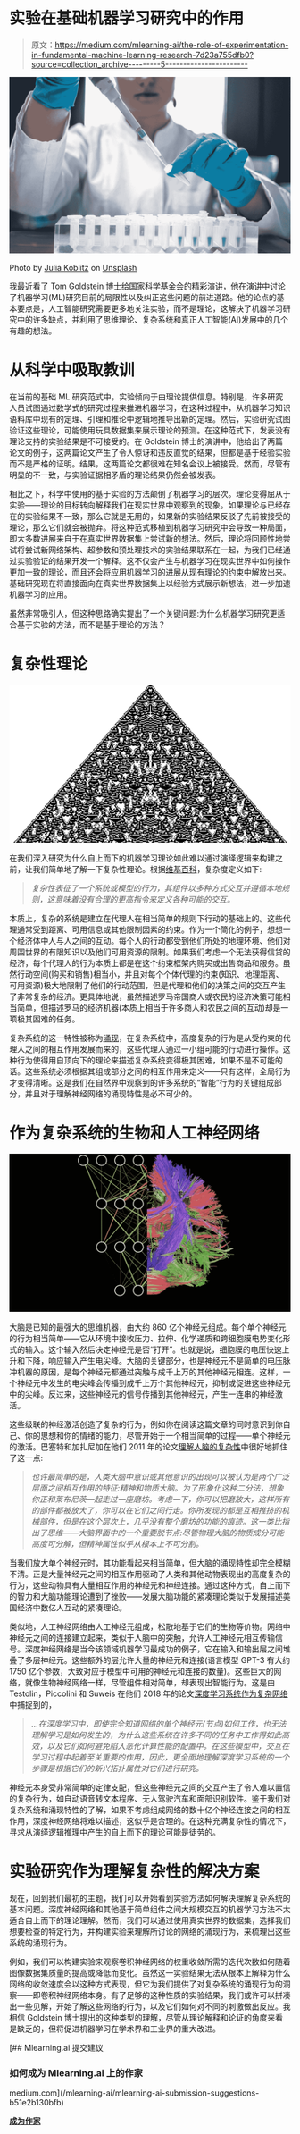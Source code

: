 # 实验在基础机器学习研究中的作用

> 原文：<https://medium.com/mlearning-ai/the-role-of-experimentation-in-fundamental-machine-learning-research-7d23a755dfb0?source=collection_archive---------5----------------------->

![](img/b9c06f4c8c23a449a7aa5b215441e858.png)

Photo by [Julia Koblitz](https://unsplash.com/@jkoblitz?utm_source=medium&utm_medium=referral) on [Unsplash](https://unsplash.com?utm_source=medium&utm_medium=referral)

我最近看了 Tom Goldstein 博士给国家科学基金会的精彩演讲，他在演讲中讨论了机器学习(ML)研究目前的局限性以及纠正这些问题的前进道路。他的论点的基本要点是，人工智能研究需要更多地关注实验，而不是理论，这解决了机器学习研究中的许多缺点，并利用了思维理论、复杂系统和真正人工智能(AI)发展中的几个有趣的想法。

# 从科学中吸取教训

在当前的基础 ML 研究范式中，实验倾向于由理论提供信息。特别是，许多研究人员试图通过数学式的研究过程来推进机器学习，在这种过程中，从机器学习知识语料库中现有的定理、引理和推论中逻辑地推导出新的定理。然后，实验研究试图验证这些理论，可能使用玩具数据集来展示理论的预测。在这种范式下，发表没有理论支持的实验结果是不可接受的。在 Goldstein 博士的演讲中，他给出了两篇论文的例子，这两篇论文产生了令人惊讶和违反直觉的结果，但都是基于经验实验而不是严格的证明。结果，这两篇论文都很难在知名会议上被接受。然而，尽管有明显的不一致，与实验证据相矛盾的理论结果仍然会被发表。

相比之下，科学中使用的基于实验的方法颠倒了机器学习的层次。理论变得屈从于实验——理论的目标转向解释我们在现实世界中观察到的现象。如果理论与已经存在的实验结果不一致，那么它就是无用的，如果新的实验结果反驳了先前被接受的理论，那么它们就会被抛弃。将这种范式移植到机器学习研究中会导致一种局面，即大多数进展来自于在真实世界数据集上尝试新的想法。然后，理论将回顾性地尝试将尝试新网络架构、超参数和预处理技术的实验结果联系在一起，为我们已经通过实验验证的结果开发一个解释。这不仅会产生与机器学习在现实世界中如何操作更加一致的理论，而且还会将应用机器学习的进展从现有理论的约束中解放出来。基础研究现在将直接面向在真实世界数据集上以经验方式展示新想法，进一步加速机器学习的应用。

虽然非常吸引人，但这种思路确实提出了一个关键问题:为什么机器学习研究更适合基于实验的方法，而不是基于理论的方法？

# 复杂性理论

![](img/3f0045811b23e96c990aa5e0bfd18b12.png)

在我们深入研究为什么自上而下的机器学习理论如此难以通过演绎逻辑来构建之前，让我们简单地了解一下复杂性理论。根据[维基百科](https://en.wikipedia.org/wiki/Complexity)，复杂度定义如下:

> *复杂性表征了一个系统或模型的行为，其组件以多种方式交互并遵循本地规则，这意味着没有合理的更高指令来定义各种可能的交互。*

本质上，复杂的系统是建立在代理人在相当简单的规则下行动的基础上的。这些代理通常受到距离、可用信息或其他限制因素的约束。作为一个简化的例子，想想一个经济体中人与人之间的互动。每个人的行动都受到他们所处的地理环境、他们对周围世界的有限知识以及他们可用资源的限制。如果我们考虑一个无法获得信贷的经济，每个代理人的行为本质上都是在这个约束框架内购买或出售商品和服务。虽然行动空间(购买和销售)相当小，并且对每个个体代理的约束(知识、地理距离、可用资源)极大地限制了他们的行动范围，但是代理和他们的决策之间的交互产生了非常复杂的经济。更具体地说，虽然描述罗马帝国商人或农民的经济决策可能相当简单，但描述罗马的经济机器(本质上相当于许多商人和农民之间的互动)却是一项极其困难的任务。

复杂系统的这一特性被称为[涌现](https://en.wikipedia.org/wiki/Emergence)，在复杂系统中，高度复杂的行为是从受约束的代理人之间的相互作用发展而来的，这些代理人通过一小组可能的行动进行操作。这种行为使得用自顶向下的理论来描述复杂系统变得极其困难，如果不是不可能的话。这些系统必须根据其组成部分之间的相互作用来定义——只有这样，全局行为才变得清晰。这是我们在自然界中观察到的许多系统的“智能”行为的关键组成部分，并且对于理解神经网络的涌现特性是必不可少的。

# 作为复杂系统的生物和人工神经网络

![](img/2b47a7ca7f05b1a4b5f6bb7b03afdcb8.png)

大脑是已知的最强大的思维机器，由大约 860 亿个神经元组成。每个单个神经元的行为相当简单——它从环境中接收压力、拉伸、化学递质和跨细胞膜电势变化形式的输入。这个输入然后决定神经元是否“打开”。也就是说，细胞膜的电压快速上升和下降，响应输入产生电尖峰。大脑的关键部分，也是神经元不是简单的电压脉冲机器的原因，是每个神经元都通过突触与成千上万的其他神经元相连。这样，一个神经元中发生的电尖峰会传播到成千上万个其他神经元，抑制或促进这些神经元中的尖峰。反过来，这些神经元的信号传播到其他神经元，产生一连串的神经激活。

这些级联的神经激活创造了复杂的行为，例如你在阅读这篇文章的同时意识到你自己、你的思想和你的情绪的能力，尽管开始于一个相当简单的过程——单个神经元的激活。巴塞特和加扎尼加在他们 2011 年的论文[理解人脑的复杂性](https://www.ncbi.nlm.nih.gov/pmc/articles/PMC3170818/#:~:text=Complexity%20and%20multiscale%20organization&text=The%20brain%20is%20a%20complex,and%20biological%20basis%20of%20cognition.)中很好地抓住了这一点:

> *也许最简单的是，人类大脑中意识或其他意识的出现可以被认为是两个广泛层面之间相互作用的特征:精神和物质大脑。为了形象化这种二分法，想象你正和莱布尼茨一起走过一座磨坊。考虑一下，你可以把磨放大，这样所有的部件都被放大了，你可以在它们之间行走。你所发现的都是互相推挤的机械部件，但是在这个层次上，几乎没有整个磨坊的功能的痕迹。这一类比指出了思维——大脑界面中的一个重要脱节点:尽管物理大脑的物质成分可能高度可分解，但精神属性似乎从根本上不可分割。*

当我们放大单个神经元时，其功能看起来相当简单，但大脑的涌现特性却完全模糊不清。正是大量神经元之间的相互作用驱动了人类和其他动物表现出的高度复杂的行为，这些动物具有大量相互作用的神经元和神经连接。通过这种方式，自上而下的智力和大脑功能理论遭到了挫败——发展大脑功能的紧凑理论类似于发展描述美国经济中数亿人互动的紧凑理论。

类似地，人工神经网络由人工神经元组成，松散地基于它们的生物等价物。网络中神经元之间的连接建立起来，类似于人脑中的突触，允许人工神经元相互传输信号。深度神经网络是当今该领域机器学习最成功的例子，它在输入和输出层之间堆叠了多层神经元。这些额外的层允许大量的神经元和连接(语言模型 GPT-3 有大约 1750 亿个参数，大致对应于模型中可用的神经元和连接的数量)。这些巨大的网络，就像生物神经网络一样，尽管组件相对简单，却表现出智能行为。这是由 Testolin，Piccolini 和 Suweis 在他们 2018 年的论文[深度学习系统作为复杂网络](https://arxiv.org/abs/1809.10941)中捕捉到的，

> *…在深度学习中，即使完全知道网络的单个神经元(节点)如何工作，也无法理解学习是如何发生的，为什么这些系统在许多不同的任务中工作得如此高效，以及它们如何避免陷入恶化计算性能的配置中。在这些模型中，交互在学习过程中起着至关重要的作用，因此，更全面地理解深度学习系统的一个步骤是根据它们的新兴拓扑属性对它们进行研究。*

神经元本身受非常简单的定律支配，但这些神经元之间的交互产生了令人难以置信的复杂行为，如自动语音转文本程序、无人驾驶汽车和面部识别软件。鉴于我们对复杂系统和涌现特性的了解，如果不考虑组成网络的数十亿个神经连接之间的相互作用，深度神经网络将难以描述，这似乎是合理的。在这种充满复杂性的情况下，寻求从演绎逻辑推理中产生的自上而下的理论可能是徒劳的。

# 实验研究作为理解复杂性的解决方案

现在，回到我们最初的主题，我们可以开始看到实验方法如何解决理解复杂系统的基本问题。深度神经网络和其他基于简单组件之间大规模交互的机器学习方法不太适合自上而下的理论理解。然而，我们可以通过使用真实世界的数据集，选择我们想要检查的特定行为，并构建实验来理解所讨论的网络的涌现行为，来梳理出这些系统的涌现行为。

例如，我们可以构建实验来观察卷积神经网络的权重收敛所需的迭代次数如何随着图像数据集质量的提高或降低而变化。虽然这一实验结果无法从根本上解释为什么网络的收敛速度会以这种方式表现，但它为我们提供了对复杂系统的涌现行为的洞察——即卷积神经网络本身。有了足够的这种性质的实验结果，我们或许可以拼凑出一些见解，开始了解这些网络的行为，以及它们如何对不同的刺激做出反应。我相信 Goldstein 博士提出的这种类型的理解，尽管从理论解释和论证的角度来看是缺乏的，但将促进机器学习在学术界和工业界的重大改进。

[](/mlearning-ai/mlearning-ai-submission-suggestions-b51e2b130bfb) [## Mlearning.ai 提交建议

### 如何成为 Mlearning.ai 上的作家

medium.com](/mlearning-ai/mlearning-ai-submission-suggestions-b51e2b130bfb) 

[**成为作家**](/mlearning-ai/mlearning-ai-submission-suggestions-b51e2b130bfb)
